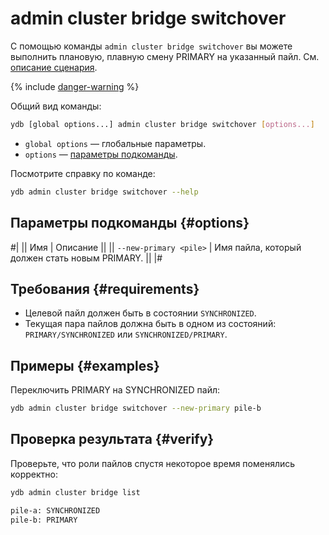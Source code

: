 # admin cluster bridge switchover

С помощью команды `admin cluster bridge switchover` вы можете выполнить плановую, плавную смену PRIMARY на указанный пайл. См. [описание сценария](../../../../concepts/bridge.md#switchover).

{% include [danger-warning](../_includes/danger-warning.md) %}

Общий вид команды:

```bash
ydb [global options...] admin cluster bridge switchover [options...]
```

* `global options` — глобальные параметры.
* `options` — [параметры подкоманды](#options).

Посмотрите справку по команде:

```bash
ydb admin cluster bridge switchover --help
```

## Параметры подкоманды {#options}

#|
|| Имя | Описание ||
|| `--new-primary <pile>` | Имя пайла, который должен стать новым PRIMARY. ||
|#

## Требования {#requirements}

- Целевой пайл должен быть в состоянии `SYNCHRONIZED`.
- Текущая пара пайлов должна быть в одном из состояний: `PRIMARY/SYNCHRONIZED` или `SYNCHRONIZED/PRIMARY`.

## Примеры {#examples}

Переключить PRIMARY на SYNCHRONIZED пайл:

```bash
ydb admin cluster bridge switchover --new-primary pile-b
```

## Проверка результата {#verify}

Проверьте, что роли пайлов спустя некоторое время поменялись корректно:

```bash
ydb admin cluster bridge list

pile-a: SYNCHRONIZED
pile-b: PRIMARY
```
